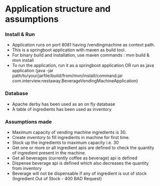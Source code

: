 # Application structure and assumptions

### Install & Run

* Application runs on port 8081 having /vendingmachine as context path.
* This is a springboot application with maven as build tool.
* For binary build and installation, use maven commands : mvn build & mvn install
* To run the application, run it as a springboot application OR run as java application 
	(java -jar path/to/your/jarfile/build/from/mvn/install/command.jar com.interview.nestaway.BeverageVendingMachineApplication)  

### Database

* Apache derby has been used as an on fly database
* A table of ingredients has been used as inventory

### Assumptions made

* Maximum capacity of vending machine ingredients is 30.
* Create inventory to fill ingredients in machine for first time.
* Stock up the ingredients to maximum capacity i.e. 30
* Get one or more or all ingredient apis are defined to check the quantity of ingredient present in the machine.
* Get all beverages (currently coffee as beverage) api is defined
* Dispense beverage api is defined which also decreases the quantity from inventory
* Beverage will not be dispensable if any of ingredient is out of stock (Ingredient Out of Stock - 400 BAD Request)
